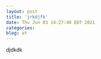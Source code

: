 ```yaml
---
layout: post
title: 'jrkdjfk'
date: Thu Jun 03 14:27:40 EDT 2021
categories: 
blog: at
---
```

djdkdk